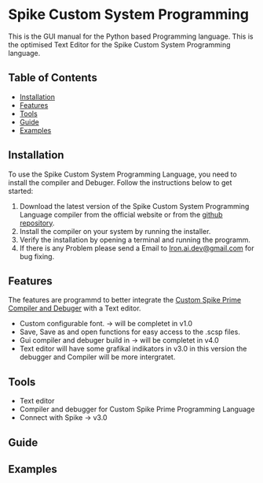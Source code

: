 # Spike Custom System Programming

This is the GUI manual for the Python based Programming language. This is the optimised Text Editor for the Spike Custom System Programming language.

## Table of Contents

- [Installation](#installation)
- [Features](#features)
- [Tools](#tools)
- [Guide](#guide)
- [Examples](#examples)

## Installation

To use the Spike Custom System Programming Language, you need to install the compiler and Debuger. Follow the instructions below to get started:

1. Download the latest version of the Spike Custom System Programming Language compiler from the official website or from the [github repository](https://github.com/Spike-Prime-Pro/Spike-Custom-Text-Editor/releases).
2. Install the compiler on your system by running the installer.
3. Verify the installation by opening a terminal and running the programm.
4. If there is any Problem please send a Email to <Iron.ai.dev@gmail.com> for bug fixing.

## Features

The features are programmd to better integrate the [Custom Spike Prime Compiler and Debuger](https://github.com/Spike-Prime-Pro/Spike-Custom-Programming-Language-and-Compiler) with a Text editor.

- Custom configurable font. -> will be completet in v1.0
- Save, Save as and open functions for easy access to the .scsp files.
- Gui compiler and debuger build in -> will be completet in v4.0
- Text editor will have some grafikal indikators in v3.0 in this version the debugger and Compiler will be more intergratet.

## Tools

- Text editor
- Compiler and debugger for Custom Spike Prime Programming Language
- Connect with Spike -> v3.0

## Guide

## Examples
